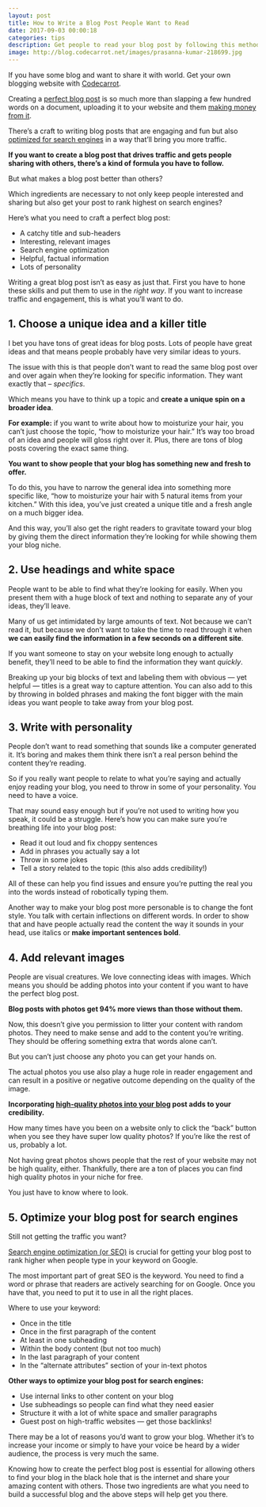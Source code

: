 ```yaml
---
layout: post
title: How to Write a Blog Post People Want to Read
date: 2017-09-03 00:00:18
categories: tips
description: Get people to read your blog post by following this method by writing a blog post which people actually want to read.
image: http://blog.codecarrot.net/images/prasanna-kumar-218699.jpg
---
```


If you have some blog and want to share it with world. Get your own blogging website with [Codecarrot](http://codecarrot.net).

Creating a [perfect blog post](/how-to-start-a-blog) is so much more than slapping a few hundred words on a document, uploading it to your website and them [making money from it](/5-meaningful-ways-to-make-money-blogging).

There’s a craft to writing blog posts that are engaging and fun but also [optimized for search engines](/9-seo-tips-improve-website-performance-drive-traffic) in a way that’ll bring you more traffic.

**If you want to create a blog post that drives traffic and gets people sharing with others, there’s a kind of formula you have to follow.**

But what makes a blog post better than others?

Which ingredients are necessary to not only keep people interested and sharing but also get your post to rank highest on search engines?

Here’s what you need to craft a perfect blog post:

* A catchy title and sub-headers
* Interesting, relevant images
* Search engine optimization
* Helpful, factual information
* Lots of personality

Writing a great blog post isn’t as easy as just that. First you have to hone these skills and put them to use in the *right way*. If you want to increase traffic and engagement, this is what you’ll want to do.

## 1. Choose a unique idea and a killer title

I bet you have tons of great ideas for blog posts. Lots of people have great ideas and that means people probably have very similar ideas to yours.

The issue with this is that people don’t want to read the same blog post over and over again when they’re looking for specific information. They want exactly that – *specifics*.

Which means you have to think up a topic and **create a unique spin on a broader idea**.

**For example:** if you want to write about how to moisturize your hair, you can’t just choose the topic, “how to moisturize your hair.” It’s way too broad of an idea and people will gloss right over it. Plus, there are tons of blog posts covering the exact same thing.

**You want to show people that your blog has something new and fresh to offer.**

To do this, you have to narrow the general idea into something more specific like, “how to moisturize your hair with 5 natural items from your kitchen.” With this idea, you’ve just created a unique title and a fresh angle on a much bigger idea.

And this way, you’ll also get the right readers to gravitate toward your blog by giving them the direct information they’re looking for while showing them your blog niche.

## 2. Use headings and white space

People want to be able to find what they’re looking for easily. When you present them with a huge block of text and nothing to separate any of your ideas, they’ll leave.

Many of us get intimidated by large amounts of text. Not because we can’t read it, but because we don’t want to take the time to read through it when **we can easily find the information in a few seconds on a different site**.

If you want someone to stay on your website long enough to actually benefit, they’ll need to be able to find the information they want *quickly*.

Breaking up your big blocks of text and labeling them with obvious — yet helpful — titles is a great way to capture attention. You can also add to this by throwing in bolded phrases and making the font bigger with the main ideas you want people to take away from your blog post.

## 3. Write with personality

People don’t want to read something that sounds like a computer generated it. It’s boring and makes them think there isn’t a real person behind the content they’re reading.

So if you really want people to relate to what you’re saying and actually enjoy reading your blog, you need to throw in some of your personality. You need to have a voice.

That may sound easy enough but if you’re not used to writing how you speak, it could be a struggle. Here’s how you can make sure you’re breathing life into your blog post:

* Read it out loud and fix choppy sentences
* Add in phrases you actually say a lot
* Throw in some jokes
* Tell a story related to the topic (this also adds credibility!)

All of these can help you find issues and ensure you’re putting the real you into the words instead of robotically typing them.

Another way to make your blog post more personable is to change the font style. You talk with certain inflections on different words. In order to show that and have people actually read the content the way it sounds in your head, use italics or **make important sentences bold**.

## 4. Add relevant images

People are visual creatures. We love connecting ideas with images. Which means you should be adding photos into your content if you want to have the perfect blog post.

**Blog posts with photos get 94% more views than those without them.**

Now, this doesn’t give you permission to litter your content with random photos. They need to make sense and add to the content you’re writing. They should be offering something extra that words alone can’t.

But you can’t just choose any photo you can get your hands on.

The actual photos you use also play a huge role in reader engagement and can result in a positive or negative outcome depending on the quality of the image.

**Incorporating [high-quality photos into your blog](/15-free-places-to-find-stock-photos-for-your-blog) post adds to your credibility.**

How many times have you been on a website only to click the “back” button when you see they have super low quality photos? If you’re like the rest of us, probably a lot.

Not having great photos shows people that the rest of your website may not be high quality, either. Thankfully, there are a ton of places you can find high quality photos in your niche for free.

You just have to know where to look.

## 5. Optimize your blog post for search engines

Still not getting the traffic you want?

[Search engine optimization (or SEO)](/9-seo-tips-improve-website-performance-drive-traffic) is crucial for getting your blog post to rank higher when people type in your keyword on Google.

The most important part of great SEO is the keyword. You need to find a word or phrase that readers are actively searching for on Google. Once you have that, you need to put it to use in all the right places.

Where to use your keyword:

* Once in the title
* Once in the first paragraph of the content
* At least in one subheading
* Within the body content (but not too much)
* In the last paragraph of your content
* In the “alternate attributes” section of your in-text photos

**Other ways to optimize your blog post for search engines:**

* Use internal links to other content on your blog
* Use subheadings so people can find what they need easier
* Structure it with a lot of white space and smaller paragraphs
* Guest post on high-traffic websites — get those backlinks!

There may be a lot of reasons you’d want to grow your blog. Whether it’s to increase your income or simply to have your voice be heard by a wider audience, the process is very much the same.

Knowing how to create the perfect blog post is essential for allowing others to find your blog in the black hole that is the internet and share your amazing content with others. Those two ingredients are what you need to build a successful blog and the above steps will help get you there.
